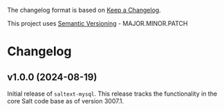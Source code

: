 The changelog format is based on [Keep a Changelog](https://keepachangelog.com/en/1.0.0/).

This project uses [Semantic Versioning](https://semver.org/) - MAJOR.MINOR.PATCH

# Changelog

## v1.0.0 (2024-08-19)

Initial release of `saltext-mysql`. This release tracks the functionality in the core Salt code base as of version 3007.1.

